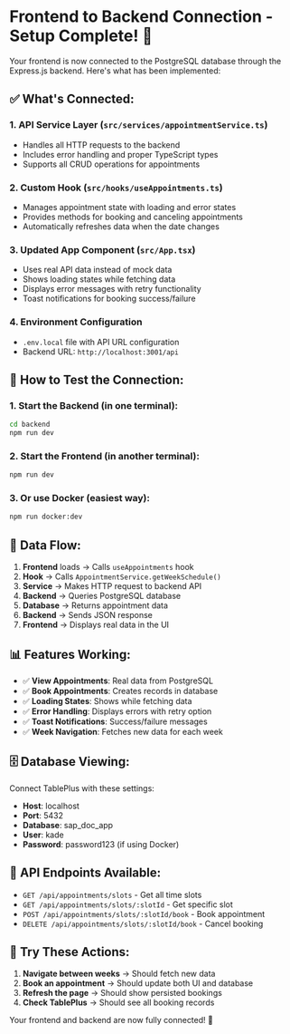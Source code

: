 # Frontend to Backend Connection - Setup Complete! 🎉

Your frontend is now connected to the PostgreSQL database through the Express.js backend. Here's what has been implemented:

## ✅ What's Connected:

### 1. **API Service Layer** (`src/services/appointmentService.ts`)
- Handles all HTTP requests to the backend
- Includes error handling and proper TypeScript types
- Supports all CRUD operations for appointments

### 2. **Custom Hook** (`src/hooks/useAppointments.ts`)
- Manages appointment state with loading and error states
- Provides methods for booking and canceling appointments
- Automatically refreshes data when the date changes

### 3. **Updated App Component** (`src/App.tsx`)
- Uses real API data instead of mock data
- Shows loading states while fetching data
- Displays error messages with retry functionality
- Toast notifications for booking success/failure

### 4. **Environment Configuration**
- `.env.local` file with API URL configuration
- Backend URL: `http://localhost:3001/api`

## 🚀 How to Test the Connection:

### 1. **Start the Backend** (in one terminal):
```bash
cd backend
npm run dev
```

### 2. **Start the Frontend** (in another terminal):
```bash
npm run dev
```

### 3. **Or use Docker** (easiest way):
```bash
npm run docker:dev
```

## 🔄 Data Flow:

1. **Frontend** loads → Calls `useAppointments` hook
2. **Hook** → Calls `AppointmentService.getWeekSchedule()`
3. **Service** → Makes HTTP request to backend API
4. **Backend** → Queries PostgreSQL database
5. **Database** → Returns appointment data
6. **Backend** → Sends JSON response
7. **Frontend** → Displays real data in the UI

## 📊 Features Working:

- ✅ **View Appointments**: Real data from PostgreSQL
- ✅ **Book Appointments**: Creates records in database
- ✅ **Loading States**: Shows while fetching data
- ✅ **Error Handling**: Displays errors with retry option
- ✅ **Toast Notifications**: Success/failure messages
- ✅ **Week Navigation**: Fetches new data for each week

## 🗄️ Database Viewing:

Connect TablePlus with these settings:
- **Host**: localhost
- **Port**: 5432
- **Database**: sap_doc_app
- **User**: kade
- **Password**: password123 (if using Docker)

## 🔧 API Endpoints Available:

- `GET /api/appointments/slots` - Get all time slots
- `GET /api/appointments/slots/:slotId` - Get specific slot
- `POST /api/appointments/slots/:slotId/book` - Book appointment
- `DELETE /api/appointments/slots/:slotId/book` - Cancel booking

## 📱 Try These Actions:

1. **Navigate between weeks** → Should fetch new data
2. **Book an appointment** → Should update both UI and database
3. **Refresh the page** → Should show persisted bookings
4. **Check TablePlus** → Should see all booking records

Your frontend and backend are now fully connected! 🎯
